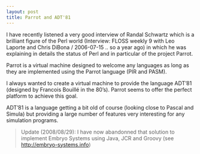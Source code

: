 ```yaml
---
layout: post
title: Parrot and ADT'81
---
```


I have recently listened a very good interview of Randal Schwartz which is a brilliant figure of the Perl world (Interview: FLOSS weekly 9 with Leo Laporte and Chris DiBona / 2006-07-15 .. so a year ago) in which he was explaining in details the status of Perl and in particular of the project Parrot.

Parrot is a virtual machine designed to welcome any languages as long as they are implemented using the Parrot language (PIR and PASM).

I always wanted to create a virtual machine to provide the language ADT’81 (designed by Francois Bouillé in the 80’s). Parrot seems to offer the perfect platform to achieve this goal.

ADT’81 is a language getting a bit old of course (looking close to Pascal and Simula) but providing a large number of features very interesting for any simulation programs.

<blockquote>Update (2008/08/29): I have now abandonned that solution to implement Embryo Systems using Java, JCR and Groovy (see <a href="http://embryo-systems.info">http://embryo-systems.info</a>)</blockquote>